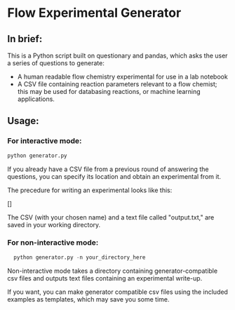 # Flow Experimental Generator

## In brief:

This is a Python script built on questionary and pandas, which asks the user a series of questions to generate:

*   A human readable flow chemistry experimental for use in a lab notebook
*   A CSV file containing reaction parameters relevant to a flow chemist; this may be used for databasing reactions, or machine learning applications.

## Usage:

### For interactive mode:

```python
python generator.py
```

If you already have a CSV file from a previous round of answering the questions, you can specify its location and obtain an experimental from it. 

The precedure for writing an experimental looks like this:

\[\]

The CSV (with your chosen name) and a text file called "output.txt," are saved in your working directory.

### For non-interactive mode:

```python
  python generator.py -n your_directory_here
```

Non-interactive mode takes a directory containing generator-compatible csv files and outputs text files containing an experimental write-up. 

If you want, you can make generator compatible csv files using the included examples as templates, which may save you some time.